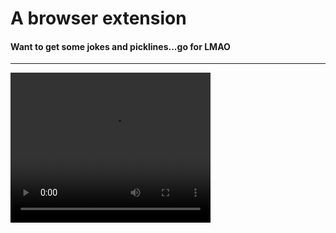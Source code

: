 # A browser extension
#### Want to get some jokes and picklines...go for __LMAO__
---

<video width="320" height="240" controls>
  <source src="video.mov" type="video/mp4">
</video>
